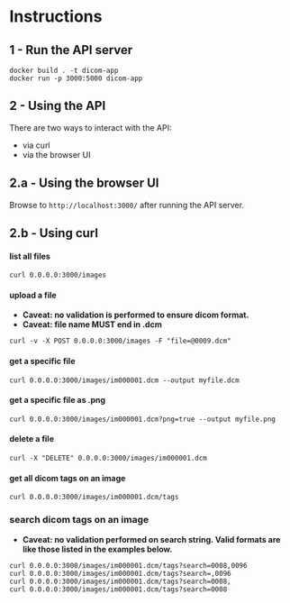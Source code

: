 # Instructions

## 1 - Run the API server

```
docker build . -t dicom-app
docker run -p 3000:5000 dicom-app
```

## 2 - Using the API

There are two ways to interact with the API:
- via curl
- via the browser UI

## 2.a - Using the browser UI

Browse to `http://localhost:3000/` after running the API server.

## 2.b - Using curl
#### list all files

```
curl 0.0.0.0:3000/images
```

#### upload a file

- **Caveat: no validation is performed to ensure dicom format.**
- **Caveat: file name MUST end in .dcm**
```
curl -v -X POST 0.0.0.0:3000/images -F "file=@0009.dcm"
```

#### get a specific file

```
curl 0.0.0.0:3000/images/im000001.dcm --output myfile.dcm
```

#### get a specific file as .png

```
curl 0.0.0.0:3000/images/im000001.dcm?png=true --output myfile.png
```

#### delete a file

```
curl -X "DELETE" 0.0.0.0:3000/images/im000001.dcm
```

#### get all dicom tags on an image

```
curl 0.0.0.0:3000/images/im000001.dcm/tags
```

### search dicom tags on an image

- **Caveat: no validation performed on search string. Valid formats are like those listed in the examples below.**

```
curl 0.0.0.0:3000/images/im000001.dcm/tags?search=0008,0096
curl 0.0.0.0:3000/images/im000001.dcm/tags?search=,0096
curl 0.0.0.0:3000/images/im000001.dcm/tags?search=0008,
curl 0.0.0.0:3000/images/im000001.dcm/tags?search=0008
```


